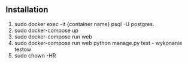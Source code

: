 
## Installation


1. sudo docker exec -it {container name} psql -U postgres.
2. sudo docker-compose up
3. sudo docker-compose run web <dowolna komenda>
4. sudo docker-compose run web python manage.py test - wykonanie testow
5. sudo chown -HR <wlasciciel> <folder>